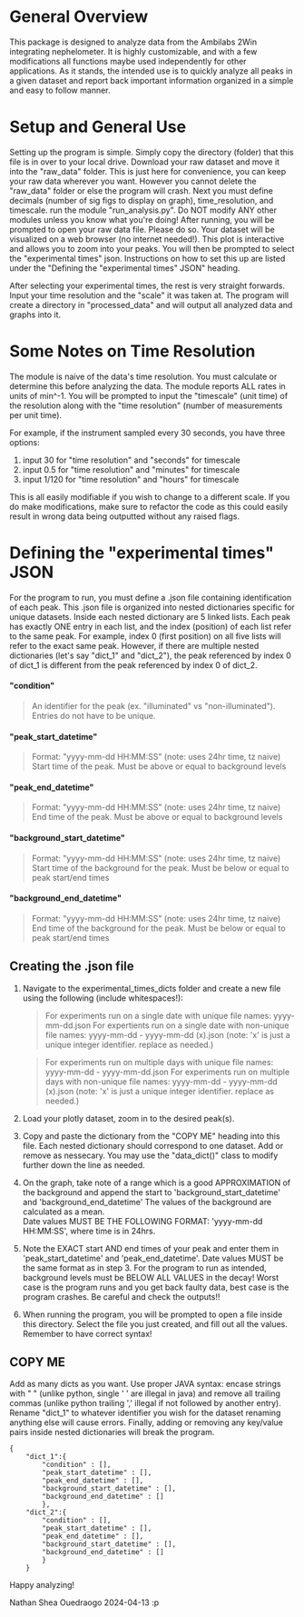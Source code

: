 # General Overview
This package is designed to analyze data from the Ambilabs 2Win integrating nephelometer. It is highly customizable, and with a few modifications all functions maybe used independently for other applications. As it stands, the intended use is to quickly analyze all peaks in a given dataset and report back important information organized in a simple and easy to follow manner. 


# Setup and General Use
Setting up the program is simple. Simply copy the directory (folder) that this file is in over to your local drive. Download your raw dataset and move it into the "raw_data" folder. This is just here for convenience, you can keep your raw data wherever you want. However you cannot delete the "raw_data" folder or else the program will crash. Next you must define decimals (number of sig figs to display on graph), time_resolution, and timescale. run the module "run_analysis.py". Do NOT modify ANY other modules unless you know what you're doing! After running, you will be prompted to open your raw data file. Please do so. Your dataset will be visualized on a web browser (no internet needed!). This plot is interactive and allows you to zoom into your peaks. You will then be prompted to select the "experimental times" json. Instructions on how to set this up are listed under the "Defining the "experimental times" JSON" heading. 

After selecting your experimental times, the rest is very straight forwards. Input your time resolution and the "scale" it was taken at. The program will create a directory in "processed_data" and will output all analyzed data and graphs into it. 

# Some Notes on Time Resolution
 
The module is naive of the data's time resolution. You must calculate or determine this before analyzing the data. The module reports ALL rates in units of min^-1. You will be prompted to input the "timescale" (unit time) of the resolution along with the "time resolution" (number of measurements per unit time). 

For example, if the instrument sampled every 30 seconds, you have three options: 

1. input 30 for "time resolution" and "seconds" for timescale
2. input 0.5 for "time resolution" and "minutes" for timescale
3. input 1/120 for "time resolution" and "hours" for timescale

This is all easily modifiable if you wish to change to a different scale. If you do make modifications, make sure to refactor the code as this could easily result in wrong data being outputted without any raised flags. 

# Defining the "experimental times" JSON 
For the program to run, you must define a .json file containing identification of each peak. This .json file is organized into nested dictionaries specific for unique datasets. Inside each nested dictionary are 5 linked lists. Each peak has exactly ONE entry in each list, and the index (position) of each list refer to the same peak. For example, index 0 (first position) on all five lists will refer to the exact same peak. However, if there are multiple nested dictionaries (let's say "dict_1" and "dict_2"), the peak referenced by index 0 of dict_1 is different from the peak referenced by index 0 of dict_2. 

#### "condition"
> An identifier for the peak (ex. "illuminated" vs "non-illuminated").\
> Entries do not have to be unique.

#### "peak_start_datetime"
>Format: "yyyy-mm-dd HH:MM:SS" (note: uses 24hr time, tz naive)\
> Start time of the peak. Must be above or equal to background levels

#### "peak_end_datetime"
>Format: "yyyy-mm-dd HH:MM:SS" (note: uses 24hr time, tz naive)\
> End time of the peak. Must be above or equal to background levels

#### "background_start_datetime"
>Format: "yyyy-mm-dd HH:MM:SS" (note: uses 24hr time, tz naive)\
> Start time of the background for the peak. Must be below or equal to peak start/end times

#### "background_end_datetime"
>Format: "yyyy-mm-dd HH:MM:SS" (note: uses 24hr time, tz naive)\
> End time of the background for the peak. Must be below or equal to peak start/end times

## Creating the .json file 

1. Navigate to the experimental_times_dicts folder and create a new file using the following (include whitespaces!): 

    >For experiments run on a single date with unique file names: 
    >yyyy-mm-dd.json
    >For expertients run on a single date with non-unique file names:
    >yyyy-mm-dd - yyyy-mm-dd (x).json (note: 'x' is just a unique integer identifier. replace as needed.)

    >For experiments run on multiple days with unique file names: 
    >yyyy-mm-dd - yyyy-mm-dd.json
    >For experiments run on multiple days with non-unique file names: 
    >yyyy-mm-dd - yyyy-mm-dd (x).json (note: 'x' is just a unique integer identifier. replace as needed.)
2. Load your plotly dataset, zoom in to the desired peak(s).
3. Copy and paste the dictionary from the "COPY ME" heading into this file. Each nested dictionary should correspond to one dataset. Add or remove as nessecary. You may use the "data_dict()" class to modify further down the line as needed. 

4. On the graph, take note of a range which is a good APPROXIMATION of the background and append the start to
'background_start_datetime' and 'background_end_datetime' The values of the background are calculated as a mean.  
Date values MUST BE THE FOLLOWING FORMAT: 'yyyy-mm-dd HH:MM:SS', where time is in 24hrs.

5. Note the EXACT start AND end times of your peak and enter them in 'peak_start_datetime' and 'peak_end_datetime'. 
Date values MUST be the same format as in step 3. For the program to run as intended, 
background levels must be BELOW ALL VALUES in the decay! Worst case is the program runs and you get back faulty data, best case is the program crashes. Be careful and check the outputs!!

6. When running the program, you will be prompted to open a file inside this directory. Select the file you just created, and fill out all the values. Remember to have correct syntax! 



## COPY ME

Add as many dicts as you want. Use proper JAVA syntax: encase strings with " " (unlike python, single ' ' are illegal in java) and remove all trailing commas (unlike python trailing ','  illegal if not followed by another entry). Rename "dict_1" to whatever identifier you wish for the dataset renaming anything else  will cause errors.  Finally, adding or removing any key/value pairs inside nested dictionaries will break the program.

```
{
    "dict_1":{ 
        "condition" : [],
        "peak_start_datetime" : [],
        "peak_end_datetime" : [],
        "background_start_datetime" : [],
        "background_end_datetime" : []
        },
    "dict_2":{ 
        "condition" : [],
        "peak_start_datetime" : [],
        "peak_end_datetime" : [],
        "background_start_datetime" : [],
        "background_end_datetime" : []
        }
    }
```

Happy analyzing!

Nathan Shea Ouedraogo 2024-04-13  :p   
